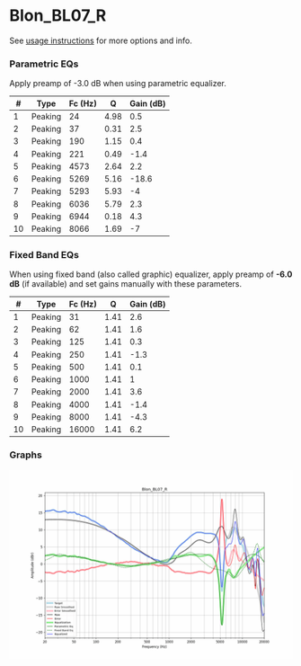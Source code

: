 # Blon_BL07_R
See [usage instructions](https://github.com/jaakkopasanen/AutoEq#usage) for more options and info.

### Parametric EQs
Apply preamp of -3.0 dB when using parametric equalizer.

|   # | Type    |   Fc (Hz) |    Q |   Gain (dB) |
|-----|---------|-----------|------|-------------|
|   1 | Peaking |        24 | 4.98 |         0.5 |
|   2 | Peaking |        37 | 0.31 |         2.5 |
|   3 | Peaking |       190 | 1.15 |         0.4 |
|   4 | Peaking |       221 | 0.49 |        -1.4 |
|   5 | Peaking |      4573 | 2.64 |         2.2 |
|   6 | Peaking |      5269 | 5.16 |       -18.6 |
|   7 | Peaking |      5293 | 5.93 |        -4   |
|   8 | Peaking |      6036 | 5.79 |         2.3 |
|   9 | Peaking |      6944 | 0.18 |         4.3 |
|  10 | Peaking |      8066 | 1.69 |        -7   |

### Fixed Band EQs
When using fixed band (also called graphic) equalizer, apply preamp of **-6.0 dB** (if available) and set gains manually with these parameters.

|   # | Type    |   Fc (Hz) |    Q |   Gain (dB) |
|-----|---------|-----------|------|-------------|
|   1 | Peaking |        31 | 1.41 |         2.6 |
|   2 | Peaking |        62 | 1.41 |         1.6 |
|   3 | Peaking |       125 | 1.41 |         0.3 |
|   4 | Peaking |       250 | 1.41 |        -1.3 |
|   5 | Peaking |       500 | 1.41 |         0.1 |
|   6 | Peaking |      1000 | 1.41 |         1   |
|   7 | Peaking |      2000 | 1.41 |         3.6 |
|   8 | Peaking |      4000 | 1.41 |        -1.4 |
|   9 | Peaking |      8000 | 1.41 |        -4.3 |
|  10 | Peaking |     16000 | 1.41 |         6.2 |

### Graphs
![](./Blon_BL07_R.png)
